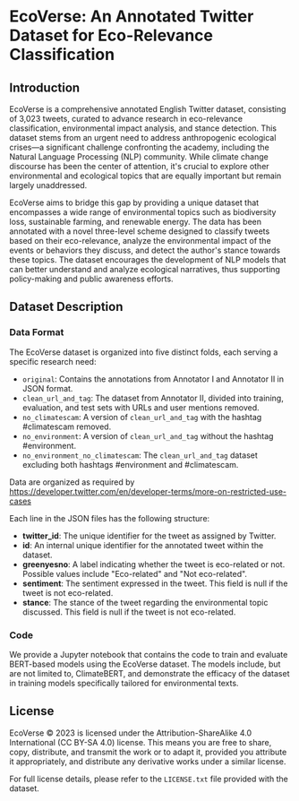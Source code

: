 # EcoVerse: An Annotated Twitter Dataset for Eco-Relevance Classification

## Introduction
EcoVerse is a comprehensive annotated English Twitter dataset, consisting of 3,023 tweets, curated to advance research 
in eco-relevance classification, environmental impact analysis, and stance detection. This dataset stems from an urgent 
need to address anthropogenic ecological crises—a significant challenge confronting the academy, including the Natural 
Language Processing (NLP) community. While climate change discourse has been the center of attention, it's crucial 
to explore other environmental and ecological topics that are equally important but remain largely unaddressed.

EcoVerse aims to bridge this gap by providing a unique dataset that encompasses a wide range of environmental topics 
such as biodiversity loss, sustainable farming, and renewable energy. The data has been annotated with a novel 
three-level scheme designed to classify tweets based on their eco-relevance, analyze the environmental impact of 
the events or behaviors they discuss, and detect the author's stance towards these topics. The dataset encourages 
the development of NLP models that can better understand and analyze ecological narratives, thus supporting 
policy-making and public awareness efforts.

## Dataset Description

### Data Format
The EcoVerse dataset is organized into five distinct folds, each serving a specific research need:

- `original`: Contains the annotations from Annotator I and Annotator II in JSON format.
- `clean_url_and_tag`: The dataset from Annotator II, divided into training, evaluation, and test sets with URLs and user mentions removed.
- `no_climatescam`: A version of `clean_url_and_tag` with the hashtag #climatescam removed.
- `no_environment`: A version of `clean_url_and_tag` without the hashtag #environment.
- `no_environment_no_climatescam`: The `clean_url_and_tag` dataset excluding both hashtags #environment and #climatescam.

Data are organized as required by https://developer.twitter.com/en/developer-terms/more-on-restricted-use-cases

Each line in the JSON files has the following structure:

- **twitter_id**: The unique identifier for the tweet as assigned by Twitter.
- **id**: An internal unique identifier for the annotated tweet within the dataset.
- **greenyesno**: A label indicating whether the tweet is eco-related or not. Possible values include "Eco-related" and "Not eco-related".
- **sentiment**: The sentiment expressed in the tweet. This field is null if the tweet is not eco-related.
- **stance**: The stance of the tweet regarding the environmental topic discussed. This field is null if the tweet is not eco-related.

### Code
We provide a Jupyter notebook that contains the code to train and evaluate BERT-based models using the EcoVerse dataset. 
The models include, but are not limited to, ClimateBERT, and demonstrate the efficacy of the dataset in training models
specifically tailored for environmental texts.

## License
EcoVerse © 2023 is licensed under the Attribution-ShareAlike 4.0 International (CC BY-SA 4.0) license. This means you 
are free to share, copy, distribute, and transmit the work or to adapt it, provided you attribute it appropriately, 
and distribute any derivative works under a similar license.

For full license details, please refer to the `LICENSE.txt` file provided with the dataset.
